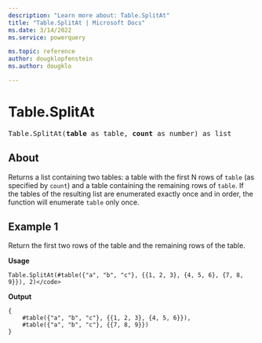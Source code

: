```yaml
---
description: "Learn more about: Table.SplitAt"
title: "Table.SplitAt | Microsoft Docs"
ms.date: 3/14/2022
ms.service: powerquery

ms.topic: reference
author: dougklopfenstein
ms.author: dougklo

---
```

# Table.SplitAt

<pre>
Table.SplitAt(<b>table</b> as table, <b>count</b> as number) as list
</pre>

## About

Returns a list containing two tables: a table with the first N rows of `table` (as specified by `count`) and a table containing the remaining rows of `table`. If the tables of the resulting list are enumerated exactly once and in order, the function will enumerate `table` only once.

## Example 1

Return the first two rows of the table and the remaining rows of the table.

**Usage**

```powerquery-m
Table.SplitAt(#table({"a", "b", "c"}, {{1, 2, 3}, {4, 5, 6}, {7, 8, 9}}), 2)</code>
```

**Output**

```powerquery-m
{
    #table({"a", "b", "c"}, {{1, 2, 3}, {4, 5, 6}}),
    #table({"a", "b", "c"}, {{7, 8, 9}})
}
```
